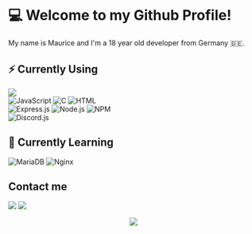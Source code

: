 <h1>💻 Welcome to my Github Profile!</h1>

My name is Maurice and I'm a 18 year old developer from Germany 🇩🇪.

<!-- Badges -->
<h2>⚡ Currently Using</h2>
<div id="editor">
    <img id="vscode" src="https://img.shields.io/badge/Visual%20Studio%20Code-0078d7.svg?style=for-the-badge&logo=visual-studio-code&logoColor=white">
</div>

<div id="languages">
    <img id="js" src="https://img.shields.io/badge/javascript-%23323330.svg?style=for-the-badge&logo=javascript&logoColor=%23F7DF1E" title="JavaScript">
    <img id="c" src="https://img.shields.io/badge/c-%2300599C.svg?style=for-the-badge&logo=c&logoColor=white" title="C">
    <img id="html" src="https://img.shields.io/badge/html5-%23E34F26.svg?style=for-the-badge&logo=html5&logoColor=white" title="HTML">
</div>

<div id="tools">
    <img id="express" src="https://img.shields.io/badge/express.js-%23404d59.svg?style=for-the-badge&logo=express&logoColor=%2361DAFB" title="Express.js">
    <img id="node" src="https://img.shields.io/badge/node.js-6DA55F?style=for-the-badge&logo=node.js&logoColor=white" title="Node.js">
    <img id="npm" src="https://img.shields.io/badge/NPM-%23000000.svg?style=for-the-badge&logo=npm&logoColor=white" title="NPM">
</div>

<div id="libraries">
    <img id="djs" src="https://img.shields.io/badge/Discord.js-%237289DA.svg?style=for-the-badge&logo=discord&logoColor=white" title="Discord.js">
</div>

<h2>📝 Currently Learning</h2>
<p style="margin-bottom: 0px !important;">
    <img id="mariadb" src="https://img.shields.io/badge/MariaDB-003545?style=for-the-badge&logo=mariadb&logoColor=white" title="MariaDB">
    <img id="nginx" src="https://img.shields.io/badge/nginx-%23009639.svg?style=for-the-badge&logo=nginx&logoColor=white" title="Nginx">
</p>

<h2>Contact me</h2>
<a href="https://discordapp.com/users/398509167351955456/"><img id="dc" src="https://img.shields.io/badge/Discord-%237289DA.svg?style=for-the-badge&logo=discord&logoColor=white"></a>
<a href="https://mail.google.com/mail/?view=cm&fs=1&to=schornmaurice@gmail.com&su=[Github]"><img id="mail" src="https://img.shields.io/badge/Gmail-D14836?style=for-the-badge&logo=gmail&logoColor=white"></a>


<!-- Stats -->
<p align="center" style="margin-bottom: 0px !important;">
    <img id="stats" src="https://github-readme-stats.vercel.app/api?username=pxlmo&show_icons=true&theme=github_dark">
</p>
